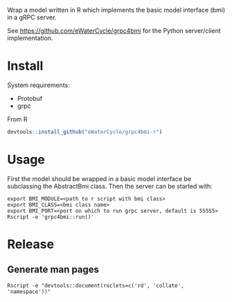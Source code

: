 Wrap a model written in R which implements the basic model interface (bmi) in a gRPC server.

See https://github.com/eWaterCycle/grpc4bmi for the Python server/client implementation.

# Install

System requirements:
* Protobuf
* grpc

From R

```R
devtools::install_github("eWaterCycle/grpc4bmi-r")
```

# Usage

First the model should be wrapped in a basic model interface be subclassing the AbstractBmi class.
Then the server can be started with:

```
export BMI_MODULE=<path to r script with bmi class>
export BMI_CLASS=<bmi class name>
export BMI_PORT=<port on which to run grpc server, default is 55555> 
Rscript -e 'grpc4bmi::run()'
```

# Release

## Generate man pages

```
Rscript -e "devtools::document(roclets=c('rd', 'collate', 'namespace'))"
```
